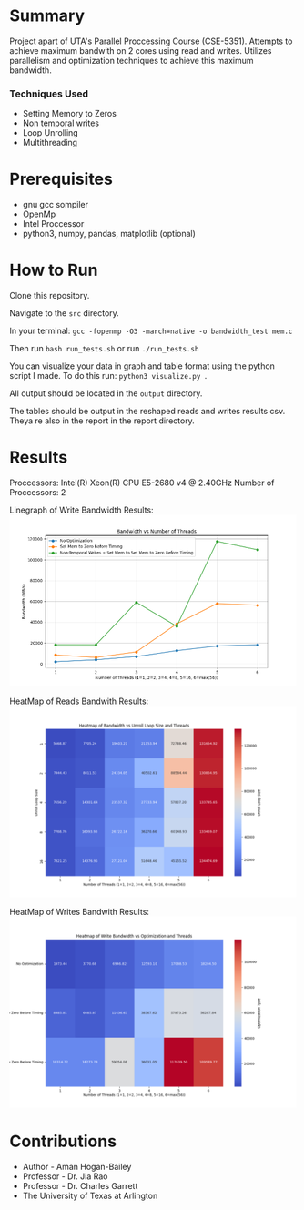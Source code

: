 # Summary
Project apart of UTA's Parallel Proccessing  Course (CSE-5351). Attempts to achieve maximum bandwith on 2 cores using read and writes. Utilizes parallelism and optimization techniques to achieve this maximum bandwidth.

### Techniques Used
- Setting Memory to Zeros
- Non temporal writes
- Loop Unrolling
- Multithreading

# Prerequisites
- gnu gcc sompiler
- OpenMp
- Intel Proccessor
- python3, numpy, pandas, matplotlib (optional)

# How to Run
Clone this repository.

Navigate to the `src` directory.

In your terminal: `gcc -fopenmp -O3 -march=native -o bandwidth_test mem.c`

Then run `bash run_tests.sh` or run `./run_tests.sh`

You can visualize your data in graph and table format using the python script I made. To do this run: `python3 visualize.py `.

All output should be located in the `output` directory.

The tables should be output in the reshaped reads and writes results csv. Theya re also in the report in the report directory.

# Results
Proccessors: Intel(R) Xeon(R) CPU E5-2680 v4 @ 2.40GHz
Number of Proccessors: 2

Linegraph of Write Bandwidth Results:
![img](./output/write_line_graph.png)

HeatMap of Reads Bandwith Results:
![img](./output/read_heatmap.png)

HeatMap of Writes Bandwith Results:
![img](./output/write_heatmap.png)

# Contributions
- Author - Aman Hogan-Bailey
- Professor - Dr. Jia Rao
- Professor - Dr. Charles Garrett
- The University of Texas at Arlington